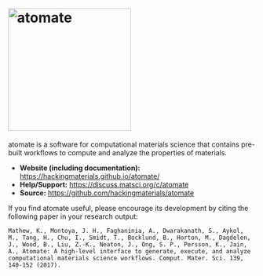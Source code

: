 # <img alt="atomate" src="docs_rst/_static/atomate_logo_small.png" width="250">

atomate is a software for computational materials science that contains pre-built workflows to compute and analyze the properties of materials.

- **Website (including documentation):** https://hackingmaterials.github.io/atomate/
- **Help/Support:** https://discuss.matsci.org/c/atomate
- **Source:** https://github.com/hackingmaterials/atomate

If you find atomate useful, please encourage its development by citing the following paper in your research output:

```
Mathew, K., Montoya, J. H., Faghaninia, A., Dwarakanath, S., Aykol,
M., Tang, H., Chu, I., Smidt, T., Bocklund, B., Horton, M., Dagdelen,
J., Wood, B., Liu, Z.-K., Neaton, J., Ong, S. P., Persson, K., Jain,
A., Atomate: A high-level interface to generate, execute, and analyze
computational materials science workflows. Comput. Mater. Sci. 139,
140-152 (2017).
```
